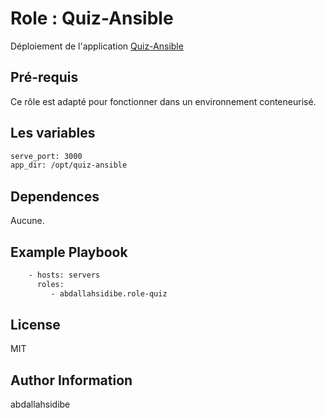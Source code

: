 Role : Quiz-Ansible
=========

Déploiement de l'application [Quiz-Ansible](https://github.com/franklin-tutorials/quiz-ansible)

Pré-requis
------------

Ce rôle est adapté pour fonctionner dans un environnement conteneurisé.

Les variables
--------------

```bash
serve_port: 3000
app_dir: /opt/quiz-ansible
```

Dependences
------------

Aucune.

Example Playbook
----------------

```bash
    - hosts: servers
      roles:
         - abdallahsidibe.role-quiz
```


License
-------

MIT

Author Information
------------------

abdallahsidibe
